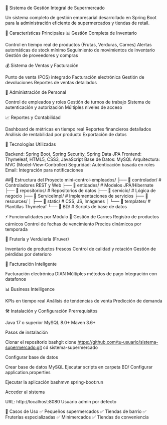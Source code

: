🛒 Sistema de Gestión Integral de Supermercado

Un sistema completo de gestión empresarial desarrollado en Spring Boot para la administración eficiente de supermercados y tiendas de retail.

🌟 Características Principales
📊 Gestión Completa de Inventario

Control en tiempo real de productos (Frutas, Verduras, Carnes)
Alertas automáticas de stock mínimo
Seguimiento de movimientos de inventario
Gestión de proveedores y compras

💰 Sistema de Ventas y Facturación

Punto de venta (POS) integrado
Facturación electrónica
Gestión de devoluciones
Reportes de ventas detallados

👥 Administración de Personal

Control de empleados y roles
Gestión de turnos de trabajo
Sistema de autenticación y autorización
Múltiples niveles de acceso

📈 Reportes y Contabilidad

Dashboard de métricas en tiempo real
Reportes financieros detallados
Análisis de rentabilidad por producto
Exportación de datos

🚀 Tecnologías Utilizadas

Backend: Spring Boot, Spring Security, Spring Data JPA
Frontend: Thymeleaf, HTML5, CSS3, JavaScript
Base de Datos: MySQL
Arquitectura: MVC (Model-View-Controller)
Seguridad: Autenticación basada en roles
Email: Integración para notificaciones

##📁 Estructura del Proyecto
mini-control-empleados/
├── 📂 controlador/          # Controladores REST y Web
├── 📂 entidades/           # Modelos JPA/Hibernate
├── 📂 repositorios/        # Repositorios de datos
├── 📂 servicio/           # Lógica de negocio
├── 📂 ServiceImpl/        # Implementaciones de servicios
├── 📂 resources/
│   ├── 📂 static/         # CSS, JS, Imágenes
│   └── 📂 templates/      # Plantillas Thymeleaf
└── 📂 BD/                 # Scripts de base de datos








⚡ Funcionalidades por Módulo
🥩 Gestión de Carnes
Registro de productos cárnicos
Control de fechas de vencimiento
Precios dinámicos por temporada

🍎 Frutería y Verdulería (Fruver)

Inventario de productos frescos
Control de calidad y rotación
Gestión de pérdidas por deterioro

🧾 Facturación Inteligente

Facturación electrónica DIAN
Múltiples métodos de pago
Integración con datafonos

📊 Business Intelligence

KPIs en tiempo real
Análisis de tendencias de venta
Predicción de demanda

🛠️ Instalación y Configuración
Prerrequisitos

Java 17 o superior
MySQL 8.0+
Maven 3.6+

Pasos de instalación

Clonar el repositorio
bashgit clone https://github.com/tu-usuario/sistema-supermercado.git
cd sistema-supermercado

Configurar base de datos

Crear base de datos MySQL
Ejecutar scripts en carpeta BD/
Configurar application.properties


Ejecutar la aplicación
bashmvn spring-boot:run

Acceder al sistema

URL: http://localhost:8080
Usuario admin por defecto



🎯 Casos de Uso
✅ Pequeños supermercados
✅ Tiendas de barrio
✅ Fruterías especializadas
✅ Minimercados
✅ Tiendas de conveniencia

